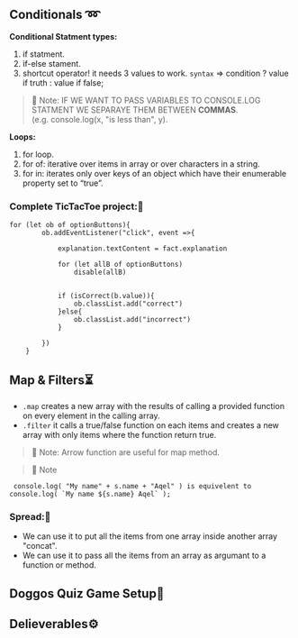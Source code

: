 ## Conditionals :loop:
**Conditional Statment types:** 
  1. if statment.
  2. if-else stament.
  3. shortcut operator! it needs 3 values to work. `syntax` => condition ? value if truth : value if false;

>💌 Note:
>IF WE WANT TO PASS VARIABLES TO CONSOLE.LOG STATMENT WE SEPARAYE THEM BETWEEN **COMMAS**.<br/>
>(e.g. console.log(x, "is less than", y). 

**Loops:**
  1. for loop.
  2. for of: iterative over items in array or over characters in a string.
  3. for in:  iterates only over keys of an object which have their enumerable property set to “true”.

### Complete TicTacToe project::confetti_ball:
```
for (let ob of optionButtons){
        ob.addEventListener("click", event =>{
                        
            explanation.textContent = fact.explanation

            for (let allB of optionButtons)
                disable(allB)
        

            if (isCorrect(b.value)){
                ob.classList.add("correct")
            }else{
                ob.classList.add("incorrect")
            }

        })
    }
```
## Map & Filters:hourglass_flowing_sand:
- `.map` creates a new array with the results of calling a provided function on every element in the calling array.
- `.filter` it calls a true/false function on each items and creates a new array with only items where the function return true.
  
>💌 Note:
>Arrow function are useful for map method.<br/>

>💌 Note
```
 console.log( "My name" + s.name + "Aqel" ) is equivelent to console.log( `My name ${s.name} Aqel` );
```
### Spread::stars:
- We can use it to put all the items from one array inside another array "concat".
- We can use it to pass all the items from an array as argumant to a function or method.

## Doggos Quiz Game Setup:dog:
  
## Delieverables⚙️
